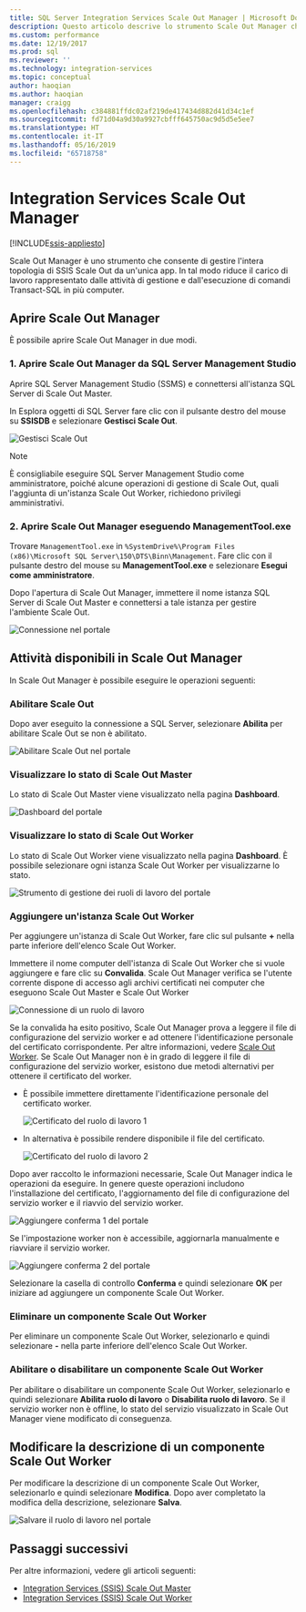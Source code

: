 ```yaml
---
title: SQL Server Integration Services Scale Out Manager | Microsoft Docs
description: Questo articolo descrive lo strumento Scale Out Manager che consente di gestire SSIS Scale Out
ms.custom: performance
ms.date: 12/19/2017
ms.prod: sql
ms.reviewer: ''
ms.technology: integration-services
ms.topic: conceptual
author: haoqian
ms.author: haoqian
manager: craigg
ms.openlocfilehash: c384881ffdc02af219de417434d882d41d34c1ef
ms.sourcegitcommit: fd71d04a9d30a9927cbfff645750ac9d5d5e5ee7
ms.translationtype: HT
ms.contentlocale: it-IT
ms.lasthandoff: 05/16/2019
ms.locfileid: "65718758"
---
```

# <a name="integration-services-scale-out-manager"></a>Integration Services Scale Out Manager

[!INCLUDE[ssis-appliesto](../../includes/ssis-appliesto-ssvrpluslinux-asdb-asdw-xxx.md)]



Scale Out Manager è uno strumento che consente di gestire l'intera topologia di SSIS Scale Out da un'unica app. In tal modo riduce il carico di lavoro rappresentato dalle attività di gestione e dall'esecuzione di comandi Transact-SQL in più computer.

## <a name="open-scale-out-manager"></a>Aprire Scale Out Manager

È possibile aprire Scale Out Manager in due modi.

### <a name="1-open-scale-out-manager-from-sql-server-management-studio"></a>1. Aprire Scale Out Manager da SQL Server Management Studio
Aprire SQL Server Management Studio (SSMS) e connettersi all'istanza SQL Server di Scale Out Master.

In Esplora oggetti di SQL Server fare clic con il pulsante destro del mouse su **SSISDB** e selezionare **Gestisci Scale Out**.

![Gestisci Scale Out](media/manage-scale-out.PNG)

> [!NOTE]
> È consigliabile eseguire SQL Server Management Studio come amministratore, poiché alcune operazioni di gestione di Scale Out, quali l'aggiunta di un'istanza Scale Out Worker, richiedono privilegi amministrativi.

### <a name="2-open-scale-out-manager-by-running-managementtoolexe"></a>2. Aprire Scale Out Manager eseguendo ManagementTool.exe

Trovare `ManagementTool.exe` in `%SystemDrive%\Program Files (x86)\Microsoft SQL Server\150\DTS\Binn\Management`. Fare clic con il pulsante destro del mouse su **ManagementTool.exe** e selezionare **Esegui come amministratore**. 

Dopo l'apertura di Scale Out Manager, immettere il nome istanza SQL Server di Scale Out Master e connettersi a tale istanza per gestire l'ambiente Scale Out.

![Connessione nel portale](media/portal-connect-new.png)

## <a name="tasks-available-in-scale-out-manager"></a>Attività disponibili in Scale Out Manager
In Scale Out Manager è possibile eseguire le operazioni seguenti:

### <a name="enable-scale-out"></a>Abilitare Scale Out
Dopo aver eseguito la connessione a SQL Server, selezionare **Abilita** per abilitare Scale Out se non è abilitato.

![Abilitare Scale Out nel portale](media/portal-enable-scale-out-new.PNG) 

### <a name="view-scale-out-master-status"></a>Visualizzare lo stato di Scale Out Master
Lo stato di Scale Out Master viene visualizzato nella pagina **Dashboard**.

![Dashboard del portale](media/portal-dashboard-new.PNG)

### <a name="view-scale-out-worker-status"></a>Visualizzare lo stato di Scale Out Worker
Lo stato di Scale Out Worker viene visualizzato nella pagina **Dashboard**. È possibile selezionare ogni istanza Scale Out Worker per visualizzarne lo stato.

![Strumento di gestione dei ruoli di lavoro del portale](media/portal-worker-manager-new.PNG)

### <a name="add-a-scale-out-worker"></a>Aggiungere un'istanza Scale Out Worker
Per aggiungere un'istanza di Scale Out Worker, fare clic sul pulsante **+** nella parte inferiore dell'elenco Scale Out Worker. 

Immettere il nome computer dell'istanza di Scale Out Worker che si vuole aggiungere e fare clic su **Convalida**. Scale Out Manager verifica se l'utente corrente dispone di accesso agli archivi certificati nei computer che eseguono Scale Out Master e Scale Out Worker

![Connessione di un ruolo di lavoro](media/connect-worker-new.PNG)

Se la convalida ha esito positivo, Scale Out Manager prova a leggere il file di configurazione del servizio worker e ad ottenere l'identificazione personale del certificato corrispondente. Per altre informazioni, vedere [Scale Out Worker](integration-services-ssis-scale-out-worker.md). Se Scale Out Manager non è in grado di leggere il file di configurazione del servizio worker, esistono due metodi alternativi per ottenere il certificato del worker. 

- È possibile immettere direttamente l'identificazione personale del certificato worker.

    ![Certificato del ruolo di lavoro 1](media/portal-cert1-new.PNG)

- In alternativa è possibile rendere disponibile il file del certificato.

    ![Certificato del ruolo di lavoro 2](media/portal-cert2-new.PNG)

Dopo aver raccolto le informazioni necessarie, Scale Out Manager indica le operazioni da eseguire. In genere queste operazioni includono l'installazione del certificato, l'aggiornamento del file di configurazione del servizio worker e il riavvio del servizio worker.

![Aggiungere conferma 1 del portale](media/portal-add-confirm1-new.PNG)

Se l'impostazione worker non è accessibile, aggiornarla manualmente e riavviare il servizio worker.

![Aggiungere conferma 2 del portale](media/portal-add-confirm2-new.PNG)

Selezionare la casella di controllo **Conferma** e quindi selezionare **OK** per iniziare ad aggiungere un componente Scale Out Worker.

### <a name="delete-a-scale-out-worker"></a>Eliminare un componente Scale Out Worker
Per eliminare un componente Scale Out Worker, selezionarlo e quindi selezionare **-** nella parte inferiore dell'elenco Scale Out Worker.

### <a name="enable-or-disable-a-scale-out-worker"></a>Abilitare o disabilitare un componente Scale Out Worker
Per abilitare o disabilitare un componente Scale Out Worker, selezionarlo e quindi selezionare **Abilita ruolo di lavoro** o **Disabilita ruolo di lavoro**. Se il servizio worker non è offline, lo stato del servizio visualizzato in Scale Out Manager viene modificato di conseguenza.

## <a name="edit-a-scale-out-worker-description"></a>Modificare la descrizione di un componente Scale Out Worker
Per modificare la descrizione di un componente Scale Out Worker, selezionarlo e quindi selezionare **Modifica**. Dopo aver completato la modifica della descrizione, selezionare **Salva**.

![Salvare il ruolo di lavoro nel portale](media/portal-save-worker-new.PNG)

## <a name="next-steps"></a>Passaggi successivi
Per altre informazioni, vedere gli articoli seguenti:
-   [Integration Services (SSIS) Scale Out Master](integration-services-ssis-scale-out-master.md)
-   [Integration Services (SSIS) Scale Out Worker](integration-services-ssis-scale-out-worker.md)
